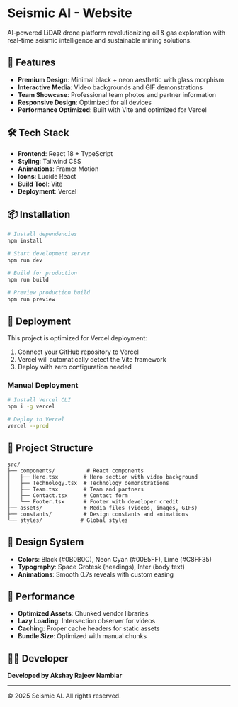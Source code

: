 # Seismic AI - Website

AI-powered LiDAR drone platform revolutionizing oil & gas exploration with real-time seismic intelligence and sustainable mining solutions.

## 🚀 Features

- **Premium Design**: Minimal black + neon aesthetic with glass morphism
- **Interactive Media**: Video backgrounds and GIF demonstrations
- **Team Showcase**: Professional team photos and partner information
- **Responsive Design**: Optimized for all devices
- **Performance Optimized**: Built with Vite and optimized for Vercel

## 🛠️ Tech Stack

- **Frontend**: React 18 + TypeScript
- **Styling**: Tailwind CSS
- **Animations**: Framer Motion
- **Icons**: Lucide React
- **Build Tool**: Vite
- **Deployment**: Vercel

## 📦 Installation

```bash
# Install dependencies
npm install

# Start development server
npm run dev

# Build for production
npm run build

# Preview production build
npm run preview
```

## 🚀 Deployment

This project is optimized for Vercel deployment:

1. Connect your GitHub repository to Vercel
2. Vercel will automatically detect the Vite framework
3. Deploy with zero configuration needed

### Manual Deployment

```bash
# Install Vercel CLI
npm i -g vercel

# Deploy to Vercel
vercel --prod
```

## 📁 Project Structure

```
src/
├── components/          # React components
│   ├── Hero.tsx        # Hero section with video background
│   ├── Technology.tsx  # Technology demonstrations
│   ├── Team.tsx        # Team and partners
│   ├── Contact.tsx     # Contact form
│   └── Footer.tsx      # Footer with developer credit
├── assets/             # Media files (videos, images, GIFs)
├── constants/          # Design constants and animations
└── styles/            # Global styles
```

## 🎨 Design System

- **Colors**: Black (#0B0B0C), Neon Cyan (#00E5FF), Lime (#C8FF35)
- **Typography**: Space Grotesk (headings), Inter (body text)
- **Animations**: Smooth 0.7s reveals with custom easing

## 📱 Performance

- **Optimized Assets**: Chunked vendor libraries
- **Lazy Loading**: Intersection observer for videos
- **Caching**: Proper cache headers for static assets
- **Bundle Size**: Optimized with manual chunks

## 👨‍💻 Developer

**Developed by Akshay Rajeev Nambiar**

---

© 2025 Seismic AI. All rights reserved.
